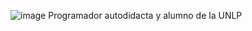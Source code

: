 ![image](https://user-images.githubusercontent.com/44347792/161180280-deefbec6-6bf9-4845-b365-856820980a43.jpeg)
Programador autodidacta y alumno de la UNLP
